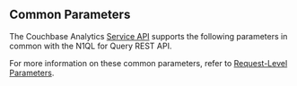 Common Parameters
-----------------

The Couchbase Analytics [Service API](rest-service.html#post_service)
supports the following parameters in common with the N1QL for Query REST API.

For more information on these common parameters, refer to
[Request-Level Parameters](../settings/query-settings.html#section_nnj_sjk_k1b).